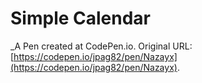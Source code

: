 # Simple Calendar
 _A Pen created at CodePen.io. Original URL: [https://codepen.io/jpag82/pen/Nazayx](https://codepen.io/jpag82/pen/Nazayx).

 